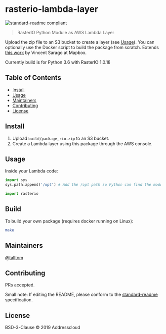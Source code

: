 # rasterio-lambda-layer

[![standard-readme compliant](https://img.shields.io/badge/standard--readme-OK-green.svg?style=flat-square)](https://github.com/RichardLitt/standard-readme)

> RasterIO Python Module as AWS Lambda Layer

Upload the zip file to an S3 bucket to create a layer (see [Usage](#usage)). You can optionally use the Docker script to build the package from scratch.  Extends [this work](https://blog.mapbox.com/aws-lambda-python-magic-e0f6a407ffc6?gi=b5c72b8b25f6) by Vincent Sarago at Mapbox.

Currently build is for Python 3.6 with RasterIO 1.0.18

## Table of Contents

- [Install](#install)
- [Usage](#usage)
- [Maintainers](#maintainers)
- [Contributing](#contributing)
- [License](#license)


## Install

1. Upload `build/package_rio.zip` to an S3 bucket.
2. Create a Lambda layer using this package through the AWS console.

## Usage

Inside your Lambda code:

```python
import sys
sys.path.append('/opt') # Add the /opt path so Python can find the modules

import rasterio
```

## Build

To build your own package (requires docker running on Linux):

```sh
make
```

## Maintainers

[@talltom](https://github.com/talltom)

## Contributing

PRs accepted.

Small note: If editing the README, please conform to the [standard-readme](https://github.com/RichardLitt/standard-readme) specification.

## License

BSD-3-Clause © 2019 Addresscloud
